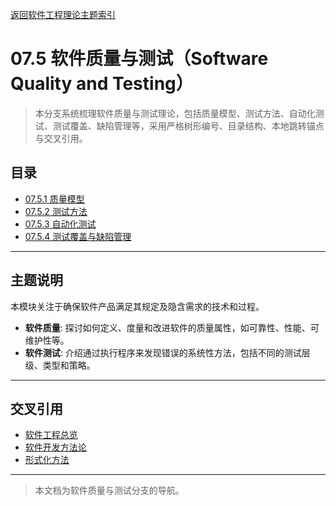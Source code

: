[返回软件工程理论主题索引](../README.md)

# 07.5 软件质量与测试（Software Quality and Testing）

> 本分支系统梳理软件质量与测试理论，包括质量模型、测试方法、自动化测试、测试覆盖、缺陷管理等，采用严格树形编号、目录结构、本地跳转锚点与交叉引用。

## 目录

- [07.5.1 质量模型](./07.5.1_Quality_Models.md)
- [07.5.2 测试方法](./07.5.2_Testing_Methods.md)
- [07.5.3 自动化测试](./07.5.3_Automated_Testing.md)
- [07.5.4 测试覆盖与缺陷管理](./07.5.4_Coverage_and_Defect_Management.md)

---

## 主题说明

本模块关注于确保软件产品满足其规定及隐含需求的技术和过程。

- **软件质量**: 探讨如何定义、度量和改进软件的质量属性，如可靠性、性能、可维护性等。
- **软件测试**: 介绍通过执行程序来发现错误的系统性方法，包括不同的测试层级、类型和策略。

---

## 交叉引用

- [软件工程总览](../README.md)
- [软件开发方法论](../07.2_Software_Development_Methodologies/README.md)
- [形式化方法](../07.1_Formal_Methods/README.md)

---

> 本文档为软件质量与测试分支的导航。
